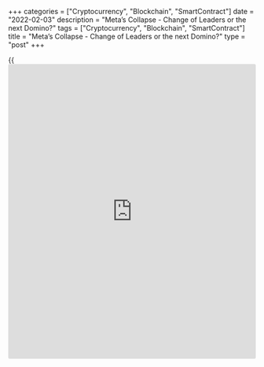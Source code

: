 +++
categories = ["Cryptocurrency", "Blockchain", "SmartContract"]
date = "2022-02-03"
description = "Meta’s Collapse - Change of Leaders or the next Domino?"
tags = ["Cryptocurrency", "Blockchain", "SmartContract"]
title = "Meta’s Collapse - Change of Leaders or the next Domino?"
type = "post"
+++

{{<iframe id="large-banner" src="https://www.bounty.group/#slide=15.0" width="100%" height="600" scrolling="no" style="border: 0px solid rgb(216, 221, 230); border-radius: 3px;">}}

Meta (FB) shares lost around 20% post-market, which appears to be an
overreaction and shows how wary buyers have become of the former growth
leaders, the so-called FAANG stocks.

The sharp declines of former crowd favourites could result from a
reassessment of the medium-term outlook, for example, due to changes in
monetary [policy](https://www.fintechee.com/policy/). But they could also be the next domino effect in an
impending bear market.

![Meta’s Collapse – Change of Leaders or the next Domino?][1]

Netflix shares lost more than 30% in a few days following a
disappointing report late last month and fell 50% from their peak in
late November before fumbling for support from bargain hunters.

PayPal was not technically in the FAANG big league but was punished just
as much, losing around 25% intraday yesterday. After Facebook, Snap
(-15%) and Twitter (-7%) also took a tangential hit.

In our view, these are not isolated corporate stories but manifestations
of broader underline currents. And in the coming days, we will have to
determine whether we see a change in the bull market leaders or the
first signals of a prolonged bearish trend.

![Meta’s Collapse – Change of Leaders or the next Domino?][2]

In a bear market, the weakest stars are the first to fall, and then the
vortex of decline attracts more and more strong participants.

The first domino is meme stocks, which had fallen methodically since
June when the first signals emerged that the Fed was starting to prepare
the markets for a wind-down.

Then we saw a peak in many high-tech stocks in November when the Fed
started cutting back on buying.

By this logic, the downward spiral could pull more strong stocks into a
downward spiral by the time interest rates rise, which is expected in
March.

If we look more broadly, at the Nasdaq100 index, there is a rather
worrying tech analysis picture. It is once again below its 200-day
moving average. The high-tech-filled Meta retreated 2.4% after the
report. The S&P500 and DJIA, however, look noticeably stronger on the
technical analysis side.

![Meta’s Collapse – Change of Leaders or the next Domino?][3]

But it is worth watching closely how the trading will go this week and
whether the buyers will reverse the negative trend of the former Nasdaq
favourites.

If so, we see a change in the leaders in the form of a rotation in value
stocks and other names affected by the pandemic. But fears that the Fed
is preparing to take money out of the financial system could force
market players to take money off the table by selling blue chips.

_Source:[FXPro][4]_

   1. /files/downloads/0/f/3/0f3ca6ea6828db95c1e170c889fde2ab_07af0435d06286d0093c6567ec1ff660.png
   2. /files/downloads/2/f/2/2f2d54661ea5df6e5937a13f63595f82_8b6ac9836cd027313aa4446ca393da1c.png
   3. /files/downloads/b/4/6/b46d6d2f14af6fba8b4eebf82a82b2ef_2f70c726d1456f9b64f2e7f75c101d48.png
   4. /geturl/index/bbef12514de21036583bd59490d202c2d2ab83c4/